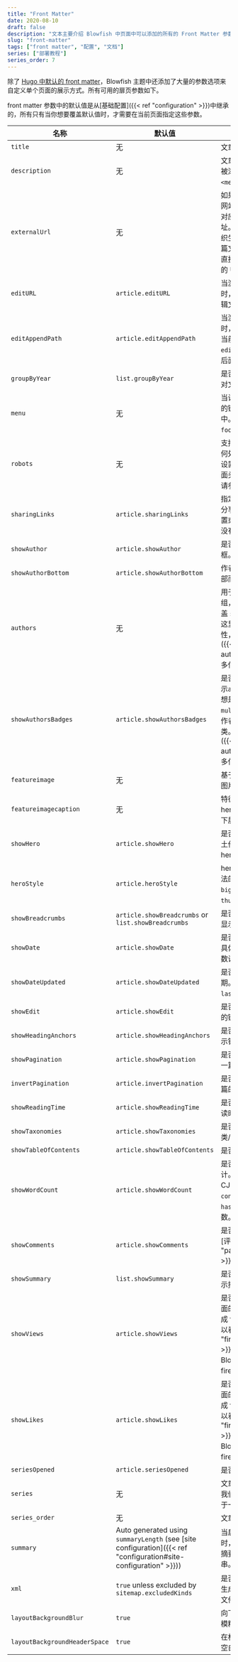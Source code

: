 ```yaml
---
title: "Front Matter"
date: 2020-08-10
draft: false
description: "文本主要介绍 Blowfish 中页面中可以添加的所有的 Front Matter 参数。"
slug: "front-matter"
tags: ["front matter", "配置", "文档"]
series: ["部署教程"]
series_order: 7
---
```


除了 [Hugo 中默认的 front matter](https://gohugo.io/content-management/front-matter/#front-matter-variables)，Blowfish 主题中还添加了大量的参数选项来自定义单个页面的展示方式。所有可用的扉页参数如下。

front matter 参数中的默认值是从[基础配置]({{< ref "configuration" >}})中继承的，所有只有当你想要覆盖默认值时，才需要在当前页面指定这些参数。

<!-- prettier-ignore-start -->
| 名称                          | 默认值                                                                                                          | 描述                                                                                                                                                                                         |
| ----------------------------- | --------------------------------------------------------------------------------------------------------------- | -------------------------------------------------------------------------------------------------------------------------------------------------------------------------------------------- |
| `title`                       | 无                                                                                                              | 文章名称。                                                                                                                                                                                   |
| `description`                 | 无                                                                                                              | 文章的描述信息，它会被添加在 HTML 的 `<meta>`  元数据中。                                                                                                                                    |
| `externalUrl`                 | 无                                                                                                              | 如果文章发布在第三方网站上，这里提供只想对应文章的 URL 地址。提供 URL 将会组织生成内容页面，对这篇文章的任何引用都会直接跳转到第三方网站的 URL 上面。                                        |
| `editURL`                     | `article.editURL`                                                                                               | 当激活 `showEdit` 参数时，此参数用来设置编辑文章的 URL。                                                                                                                                     |
| `editAppendPath`              | `article.editAppendPath`                                                                                        | 当激活 `showEdit` 参数时，该参数指定是否将当前文章路径添加到 `editURL` 设置的 URL 后面。                                                                                                     |
| `groupByYear`                 | `list.groupByYear`                                                                                              | 是否在列表页面按年份对文章进行分组。                                                                                                                                                         |
| `menu`                        | 无                                                                                                              | 当设置此值，这篇内容的链接将会出现在菜单中。有效值是 `main` 或 `footer`。                                                                                                                    |
| `robots`                      | 无                                                                                                              | 支持搜索引擎的爬虫如何处理这篇文章。如果设置了此值，它将在页面头部输出。更多内容请参考 [Google 文档](https://developers.google.com/search/docs/advanced/robots/robots_meta_tag#directives)。 |
| `sharingLinks`                | `article.sharingLinks`                                                                                          | 指定文章结尾显示哪些分享链接。如果没有设置或设置为 `false` ，则没有分享链接。                                                                                                                |
| `showAuthor`                  | `article.showAuthor`                                                                                            | 是否在页脚处显示作者框。                                                                                                                                                                     |
| `showAuthorBottom`            | `article.showAuthorBottom`                                                                                      | 作者框显示在每页的底部而不是顶部。                                                                                                                    |
| `authors`                     | 无                                                                                                              | 用于展示多创作者的数组，如果设置了将会覆盖 `showAuthor` 设置。这里使用了多作者的特性，查看[这个页面]({{< ref "multi-author" >}})来获取更多信息。                                             |
| `showAuthorsBadges`           | `article.showAuthorsBadges`                                                                                     | 是否在文章和列表页展示`authors`作者分类。想是它生效需要开启`multiple authors`多创作者和 `authors` 作者分类。 查看[这个页面]({{< ref "multi-author" >}})来获取更多信息。                      |
| `featureimage`                | 无                                                                                                              | 基于外部 URL 的特征图片链接。                                                                                                                                                                |
| `featureimagecaption`         | 无                                                                                                              | 特征图片的说明，仅在 hero 样式的 `big` 风格下展示。                                                                                                                                          |
| `showHero`                    | `article.showHero`                                                                                              | 是否在文章页面将所裸土作为文章页面内的 hero 图片显示。                                                                                                                                       |
| `heroStyle`                   | `article.heroStyle`                                                                                             | hero 图片的风格，合法的值有： `basic`、`big`、`background`、`thumbAndBackground`。                                                                                                           |
| `showBreadcrumbs`             | `article.showBreadcrumbs` or `list.showBreadcrumbs`                                                             | 是否在文章或列表页面显示面包屑导航。                                                                                                                                                         |
| `showDate`                    | `article.showDate`                                                                                              | 是否显示文章的日期。具体日期使用 `date` 参数设置。                                                                                                                                           |
| `showDateUpdated`             | `article.showDateUpdated`                                                                                       | 是否显示文章的更新日期。具体日期使用 `lastmod` 参数设置。                                                                                                                                    |
| `showEdit`                    | `article.showEdit`                                                                                              | 是否显示编辑文章内容的链接。                                                                                                                                                                 |
| `showHeadingAnchors`          | `article.showHeadingAnchors`                                                                                    | 是否在文章的标题旁显示锚点链接。                                                                                                                                                             |
| `showPagination`              | `article.showPagination`                                                                                        | 是否在文章页脚显示下一篇/上一篇链接。                                                                                                                                                        |
| `invertPagination`            | `article.invertPagination`                                                                                      | 是否翻转下一篇/上一篇的链接方向。                                                                                                                                                            |
| `showReadingTime`             | `article.showReadingTime`                                                                                       | 是否显示文章的预估阅读时间。                                                                                                                                                                 |
| `showTaxonomies`              | `article.showTaxonomies`                                                                                        | 是否显示文章关联的分类/标签。                                                                                                                                                                |
| `showTableOfContents`         | `article.showTableOfContents`                                                                                   | 是否显示文章目录。                                                                                                                                                                           |
| `showWordCount`               | `article.showWordCount`                                                                                         | 是否显示文章字数统计。如果你的语言属于 CJK 语言，需要在 `config.toml` 中开启 `hasCJKLanguage` 参数。                                                                                         |
| `showComments`                | `article.showComments`                                                                                          | 是否在文章页脚显示 [评论部分]({{< ref "partials#comments" >}})。                                                                                                                             |
| `showSummary`                 | `list.showSummary`                                                                                              | 是否在文章或列表页显示摘要。                                                                                                                                                                 |
| `showViews`                   | `article.showViews`                                                                                             | 是否显示文章和列表页面的阅读量。这需要集成 firebase ，具体可以看[这个页面]({{< ref "firebase-views" >}})来了解如何在 Blowfish 中集成firebase。                                               |
| `showLikes`                   | `article.showLikes`                                                                                             | 是否显示文章和列表页面的点赞量。这需要集成 firebase ，具体可以看[这个页面]({{< ref "firebase-views" >}})来了解如何在 Blowfish 中集成firebase。                                               |
| `seriesOpened`                | `article.seriesOpened`                                                                                          | 是否打开系列模块。                                                                                                                                                                           |
| `series`                      | 无                                                                                                              | 文章所属的系列数组，我们建议每篇文章只属于一个系列。                                                                                                                                         |
| `series_order`                | 无                                                                                                              | 文章在系列中的编号。                                                                                                                                                                         |
| `summary`                     | Auto generated using `summaryLength` (see [site configuration]({{< ref "configuration#site-configuration" >}})) | 当启用 `showSummary` 时，这是作为这篇文章摘要的Markdown字符串。                                                                                                                              |
| `xml`                         | `true` unless excluded by `sitemap.excludedKinds`                                                               | 是否将这篇文章包含在生成的 `/sitemap.xml` 文件中。                                                                                                                                           |
| `layoutBackgroundBlur`        | `true`                                                                                                          | 向下滚动主页时，是否模糊背景图。                                                                                                                                                             |
| `layoutBackgroundHeaderSpace` | `true`                                                                                                          | 在标题和正文之间添加空白区域间隔。                                                                                                                                                           |
<!-- prettier-ignore-end -->
